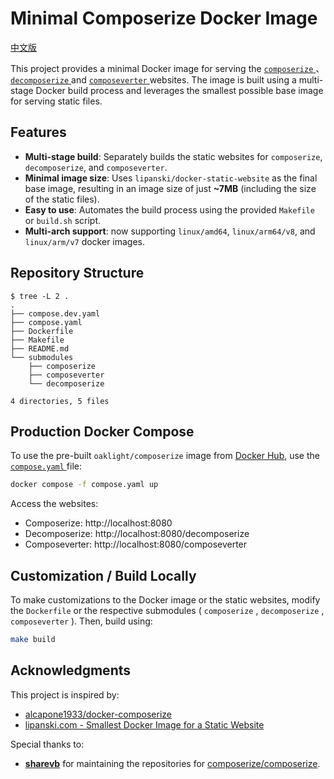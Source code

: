 # Minimal Composerize Docker Image

[中文版](./README.md)

This project provides a minimal Docker image for serving the [ `composerize` ](https://www.composerize.com/) 、 [ `decomposerize` ](https://www.decomposerize.com/) and [ `composeverter` ](https://www.composeverter.com/) websites. The image is built using a multi-stage Docker build process and leverages the smallest possible base image for serving static files.

## Features

* **Multi-stage build**: Separately builds the static websites for `composerize`,                  `decomposerize`, and `composeverter`.
* **Minimal image size**: Uses `lipanski/docker-static-website` as the final base image, resulting in an image size of just **~7MB** (including the size of the static files).
* **Easy to use**: Automates the build process using the provided `Makefile` or `build.sh` script.
* **Multi-arch support**: now supporting `linux/amd64`, `linux/arm64/v8`, and `linux/arm/v7` docker images.


## Repository Structure

```
$ tree -L 2 .
.
├── compose.dev.yaml
├── compose.yaml
├── Dockerfile
├── Makefile
├── README.md
└── submodules
    ├── composerize
    ├── composeverter
    └── decomposerize

4 directories, 5 files
```

## Production Docker Compose

To use the pre-built `oaklight/composerize` image from [Docker Hub](https://hub.docker.com/r/oaklight/composerize), use the [ `compose.yaml` ](compose.yaml) file:

```bash
docker compose -f compose.yaml up
```

Access the websites:
* Composerize: http://localhost:8080
* Decomposerize: http://localhost:8080/decomposerize
* Composeverter: http://localhost:8080/composeverter

## Customization / Build Locally

To make customizations to the Docker image or the static websites, modify the `Dockerfile` or the respective submodules ( `composerize` , `decomposerize` , `composeverter` ). Then, build using:

```bash
make build
```

## Acknowledgments

This project is inspired by:
* [alcapone1933/docker-composerize](https://github.com/alcapone1933/docker-composerize)
* [lipanski.com - Smallest Docker Image for a Static Website](https://lipanski.com/posts/smallest-docker-image-static-website)

Special thanks to:
* [**sharevb**](https://github.com/sharevb) for maintaining the repositories for [composerize/composerize](https://github.com/composerize/composerize).
